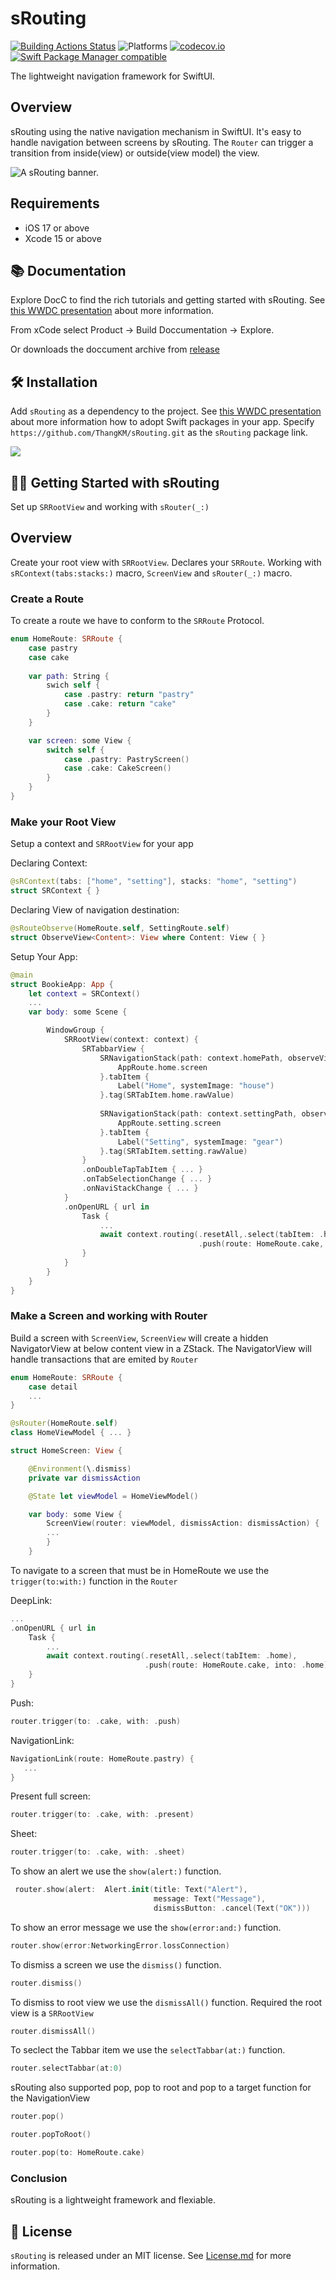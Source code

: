 
# sRouting

[![Building Actions Status](https://github.com/ThangKM/sRouting/workflows/Building/badge.svg)](https://github.com/ThangKM/sRouting/actions)
![Platforms](https://img.shields.io/badge/Platforms-macOS_iOS-blue?style=flat-square)
[![codecov.io](https://codecov.io/gh/ThangKM/sRouting/branch/main/graphs/badge.svg?branch=main)](https://codecov.io/github/ThangKM/sRouting?branch=main)
[![Swift Package Manager compatible](https://img.shields.io/badge/Swift%20Package%20Manager-compatible-brightgreen.svg)](https://github.com/apple/swift-package-manager)

The lightweight navigation framework for SwiftUI.

## Overview

sRouting using the native navigation mechanism in SwiftUI.
It's easy to handle navigation between screens by sRouting.
The ``Router`` can trigger a transition from inside(view) or outside(view model) the view.

![A sRouting banner.](https://github.com/ThangKM/sRouting/blob/main/Sources/sRouting/DocsRouting.docc/Resources/sRouting/srouting_banner.png)

## Requirements

- iOS 17 or above
- Xcode 15 or above

## 📚 Documentation
Explore DocC to find the rich tutorials and getting started with sRouting.
See [this WWDC presentation](https://developer.apple.com/videos/play/wwdc2021/10166/) about more information.

From xCode select Product -> Build Doccumentation -> Explore.

Or downloads the doccument archive from [release](https://github.com/ThangKM/sRouting/releases) 
## 🛠 Installation

Add `sRouting` as a dependency to the project.
See [this WWDC presentation](https://developer.apple.com/videos/play/wwdc2019/408/) about more information how to adopt Swift packages in your app.
Specify `https://github.com/ThangKM/sRouting.git` as the `sRouting` package link.

![](https://github.com/ThangKM/sRouting/blob/main/Sources/sRouting/DocsRouting.docc/Resources/Bookie/SectionOne/bookie_add_srouting.png)

## 🏃‍♂️ Getting Started with sRouting

Set up `SRRootView` and working with `sRouter(_:)`

## Overview

Create your root view with ``SRRootView``.
Declares your ``SRRoute``.
Working with ``sRContext(tabs:stacks:)`` macro, ``ScreenView`` and ``sRouter(_:)`` macro.

### Create a Route

To create a route we have to conform to the ``SRRoute`` Protocol.

```swift
enum HomeRoute: SRRoute {
    case pastry
    case cake
    
    var path: String { 
        swich self {
            case .pastry: return "pastry"
            case .cake: return "cake"
        }
    }

    var screen: some View {
        switch self {
            case .pastry: PastryScreen()
            case .cake: CakeScreen()
        }
    }
}
```

### Make your Root View

Setup a context and ``SRRootView`` for your app

Declaring Context: 

```swift
@sRContext(tabs: ["home", "setting"], stacks: "home", "setting")
struct SRContext { }
```

Declaring View of navigation destination:

```swift
@sRouteObserve(HomeRoute.self, SettingRoute.self)
struct ObserveView<Content>: View where Content: View { }
```

Setup Your App:

```swift
@main
struct BookieApp: App { 
    let context = SRContext()
    ...
    var body: some Scene {

        WindowGroup {
            SRRootView(context: context) {
                SRTabbarView {
                    SRNavigationStack(path: context.homePath, observeView: ObserveView.self) {
                        AppRoute.home.screen
                    }.tabItem {
                        Label("Home", systemImage: "house")
                    }.tag(SRTabItem.home.rawValue)
                    
                    SRNavigationStack(path: context.settingPath, observeView: ObserveView.self) {
                        AppRoute.setting.screen
                    }.tabItem {
                        Label("Setting", systemImage: "gear")
                    }.tag(SRTabItem.setting.rawValue)
                }
                .onDoubleTapTabItem { ... }
                .onTabSelectionChange { ... }
                .onNaviStackChange { ... }
            }
            .onOpenURL { url in
                Task {
                    ...
                    await context.routing(.resetAll,.select(tabItem: .home),
                                          .push(route: HomeRoute.cake, into: .home))
                }
            }
        }
    }
}
```
### Make a Screen and working with Router

Build a screen with ``ScreenView``, ``ScreenView`` will create a hidden NavigatorView at below content view
in a ZStack.
The NavigatorView will handle transactions that are emited by `Router`

```swift
enum HomeRoute: SRRoute {
    case detail
    ...
}

@sRouter(HomeRoute.self)
class HomeViewModel { ... }

struct HomeScreen: View {

    @Environment(\.dismiss)
    private var dismissAction

    @State let viewModel = HomeViewModel()

    var body: some View {
        ScreenView(router: viewModel, dismissAction: dismissAction) {
        ...
        }
    }
```

To navigate to a screen that must be in HomeRoute 
we use the `trigger(to:with:)` function in the `Router`

DeepLink:
```swift
...
.onOpenURL { url in
    Task {
        ...
        await context.routing(.resetAll,.select(tabItem: .home),
                              .push(route: HomeRoute.cake, into: .home))
    }
}
```

Push:
```swift
router.trigger(to: .cake, with: .push)
```
NavigationLink:
```swift
NavigationLink(route: HomeRoute.pastry) {
   ...
}
```
Present full screen:
```swift
router.trigger(to: .cake, with: .present)
```
Sheet:
```swift
router.trigger(to: .cake, with: .sheet)
```
To show an alert we use the `show(alert:)` function.

```swift
 router.show(alert:  Alert.init(title: Text("Alert"),
                                message: Text("Message"),
                                dismissButton: .cancel(Text("OK")))
```

To show an error message we use the `show(error:and:)` function.

```swift
router.show(error:NetworkingError.lossConnection)
```

To dismiss a screen we use the `dismiss()` function.

```swift
router.dismiss()
```

To dismiss to root view we use the `dismissAll()` function.
Required the root view is a ``SRRootView``

```swift
router.dismissAll()
```
To seclect the Tabbar item we use the `selectTabbar(at:)` function.

```swift
router.selectTabbar(at:0)
```

sRouting also supported pop, pop to root and pop to a target function for the NavigationView

```swift
router.pop()

router.popToRoot()

router.pop(to: HomeRoute.cake)
```

### Conclusion
sRouting is a lightweight framework and flexiable.

## 📃 License

`sRouting` is released under an MIT license. See [License.md](https://github.com/ThangKM/sRouting/blob/main/LICENSE) for more information.
